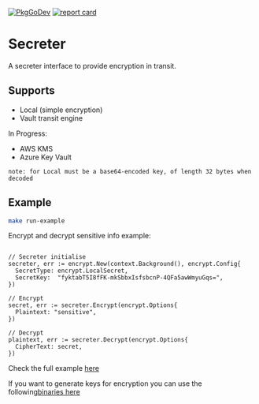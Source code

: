 [![PkgGoDev](https://pkg.go.dev/badge/github.com/spirosoik/go-secreter)](https://pkg.go.dev/github.com/spirosoik/go-secreter)
[![report card](https://img.shields.io/badge/report%20card-a%2B-ff3333.svg?style=flat-square)](http://goreportcard.com/report/spirosoik/go-secreter)


# Secreter
A secreter interface to provide encryption in transit.

## Supports

- Local (simple encryption)
- Vault transit engine

In Progress:
- AWS KMS
- Azure Key Vault

`note: for Local must be a base64-encoded key, of length 32 bytes when decoded`

## Example

```bash
make run-example
```

Encrypt and decrypt sensitive info example:

```golang

// Secreter initialise
secreter, err := encrypt.New(context.Background(), encrypt.Config{
  SecretType: encrypt.LocalSecret,
  SecretKey:  "fyktabT5I8fFK-mkSbbxIsfsbcnP-4QFa5awWmyuGqs=",
})

// Encrypt
secret, err := secreter.Encrypt(encrypt.Options{
  Plaintext: "sensitive",
})

// Decrypt
plaintext, err := secreter.Decrypt(encrypt.Options{
  CipherText: secret,
})
```

Check the full example [here](example/main.go) 

If you want to generate keys for encryption you can use the following[binaries here](key-generator/)